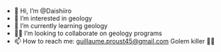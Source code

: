 - 👋 Hi, I’m @Daishiiro
- 👾 I’m interested in geology
- 🌸 I’m currently learning geology
- 🗻🌋 I’m looking to collaborate on geology programs
- 📫 How to reach me: guillaume.proust45@gmail.com
Golem killer 🙉🙈
